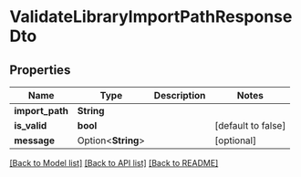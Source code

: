# ValidateLibraryImportPathResponseDto

## Properties

Name | Type | Description | Notes
------------ | ------------- | ------------- | -------------
**import_path** | **String** |  | 
**is_valid** | **bool** |  | [default to false]
**message** | Option<**String**> |  | [optional]

[[Back to Model list]](../README.md#documentation-for-models) [[Back to API list]](../README.md#documentation-for-api-endpoints) [[Back to README]](../README.md)


